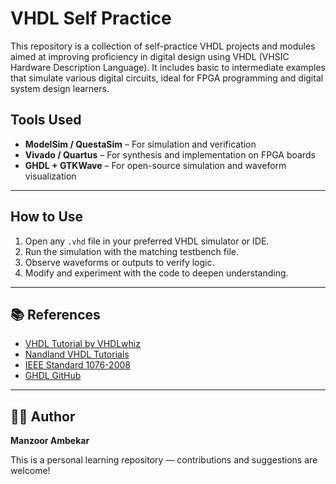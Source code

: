 # VHDL Self Practice

This repository is a collection of self-practice VHDL projects and modules aimed at improving proficiency in digital design using VHDL (VHSIC Hardware Description Language). It includes basic to intermediate examples that simulate various digital circuits, ideal for FPGA programming and digital system design learners.

## Tools Used

- **ModelSim / QuestaSim** – For simulation and verification
- **Vivado / Quartus** – For synthesis and implementation on FPGA boards
- **GHDL + GTKWave** – For open-source simulation and waveform visualization

---

## How to Use

1. Open any `.vhd` file in your preferred VHDL simulator or IDE.
2. Run the simulation with the matching testbench file.
3. Observe waveforms or outputs to verify logic.
4. Modify and experiment with the code to deepen understanding.

---

## 📚 References

- [VHDL Tutorial by VHDLwhiz](https://vhdlwhiz.com/)
- [Nandland VHDL Tutorials](https://www.nandland.com/vhdl/)
- [IEEE Standard 1076-2008](https://standards.ieee.org/standard/1076-2008.html)
- [GHDL GitHub](https://github.com/ghdl/ghdl)

---

## 👨‍💻 Author

**Manzoor Ambekar**

This is a personal learning repository — contributions and suggestions are welcome!
